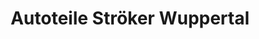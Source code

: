 ---
title: "Autoteile Ströker Wuppertal"
url: /wuppertal/autoteile-stroeker-wuppertal/
shop: Autoteile
---